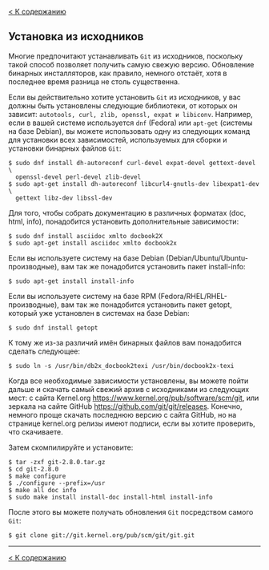 [< К содержанию](./README.md)

## Установка из исходников

Многие предпочитают устанавливать `Git` из исходников, поскольку такой способ позволяет получить самую свежую версию. Обновление бинарных инсталляторов, как правило, немного отстаёт, хотя в последнее время разница не столь существенна.

Если вы действительно хотите установить `Git` из исходников, у вас должны быть установлены следующие библиотеки, от которых он зависит: `autotools, curl, zlib, openssl, expat и libiconv`. Например, если в вашей системе используется `dnf` (Fedora) или `apt-get` (системы на базе Debian), вы можете использовать одну из следующих команд для установки всех зависимостей, используемых для сборки и установки бинарных файлов `Git`:
```
$ sudo dnf install dh-autoreconf curl-devel expat-devel gettext-devel \
  openssl-devel perl-devel zlib-devel
$ sudo apt-get install dh-autoreconf libcurl4-gnutls-dev libexpat1-dev \
  gettext libz-dev libssl-dev
```
Для того, чтобы собрать документацию в различных форматах (doc, html, info), понадобится установить дополнительные зависимости:
```
$ sudo dnf install asciidoc xmlto docbook2X
$ sudo apt-get install asciidoc xmlto docbook2x
```
Если вы используете систему на базе Debian (Debian/Ubuntu/Ubuntu-производные), вам так же понадобится установить пакет install-info:
```
$ sudo apt-get install install-info
```
Если вы используете систему на базе RPM (Fedora/RHEL/RHEL-производные), вам так же понадобится установить пакет getopt, который уже установлен в системах на базе Debian:
```
$ sudo dnf install getopt
```
К тому же из-за различий имён бинарных файлов вам понадобится сделать следующее:
```
$ sudo ln -s /usr/bin/db2x_docbook2texi /usr/bin/docbook2x-texi
```
Когда все необходимые зависимости установлены, вы можете пойти дальше и скачать самый свежий архив с исходниками из следующих мест: с сайта Kernel.org https://www.kernel.org/pub/software/scm/git, или зеркала на сайте GitHub https://github.com/git/git/releases. Конечно, немного проще скачать последнюю версию с сайта GitHub, но на странице kernel.org релизы имеют подписи, если вы хотите проверить, что скачиваете.

Затем скомпилируйте и установите:
```
$ tar -zxf git-2.8.0.tar.gz
$ cd git-2.8.0
$ make configure
$ ./configure --prefix=/usr
$ make all doc info
$ sudo make install install-doc install-html install-info
```
После этого вы можете получать обновления `Git` посредством самого `Git`:
```
$ git clone git://git.kernel.org/pub/scm/git/git.git
```
---
[< К содержанию](./README.md)